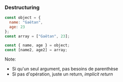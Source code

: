 ### Destructuring

```js
const object = {
  name: "Gaëtan",
  age: 23
};
const array = ["Gaëtan", 23];

const { name, age } = object;
const [name2, age2] = array;
```

Note:

- Si qu'un seul argument, pas besoins de parenthèse
- Si pas d'opération, juste un return, _implicit return_
